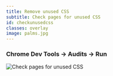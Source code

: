 ```yaml
---
title: Remove unused CSS
subtitle: Check pages for unused CSS
id: checkunusedcss
classes: overlay
image: palms.jpg
---
```


### Chrome Dev Tools -> Audits -> Run

<div class="img_max">
    <img src="{{site.baseurl}}images/front-end-performance/devtools_audits.png" alt="Check pages for unused CSS">
</div>